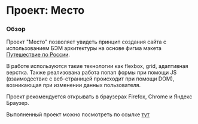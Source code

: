 # Проект: Место

### Обзор

Проект "Место" позволяет увидеть принцип создания сайта с использованием БЭМ архитектуры на основе фигма макета [Путешествие по России](https://www.figma.com/file/2cn9N9jSkmxD84oJik7xL7/JavaScript.-Sprint-4?node-id=0%3A1). 

В работе используются такие технологии как flexbox, grid, адаптивная верстка. Также реализована работа попап формы  при помощи JS (взаимодествие с веб-страницей происходит при помощи DOM), возникающая при изменении данных пользователя.

Проект рекомендуется открывать в браузерах Firefox, Chrome и Яндекс Браузер.

Выполненный проект можно посмотреть по ссылке [тут](https://juliapechnikova.github.io/mesto/)
